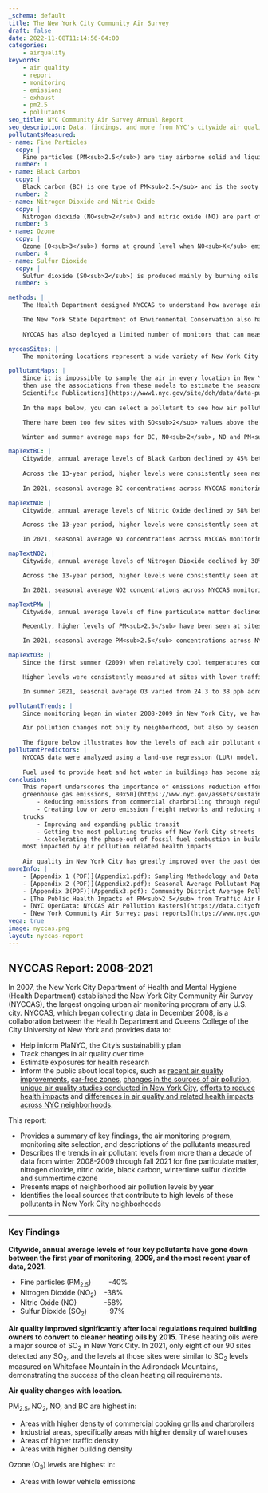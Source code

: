 ```yaml
---
_schema: default
title: The New York City Community Air Survey
draft: false
date: 2022-11-08T11:14:56-04:00
categories:
    - airquality
keywords:
    - air quality
    - report
    - monitoring
    - emissions
    - exhaust
    - pm2.5
    - pollutants
seo_title: NYC Community Air Survey Annual Report
seo_description: Data, findings, and more from NYC's citywide air quality monitoring program.
pollutantsMeasured:
- name: Fine Particles
  copy: | 
    Fine particles (PM<sub>2.5</sub>) are tiny airborne solid and liquid particles less than 2.5 microns in diameter. PM<sub>2.5</sub> is the most harmful urban air pollutant. It is small enough to penetrate deep into the lungs and enter the bloodstream, which can worsen lung and heart disease and lead to hospital admissions and premature deaths. PM<sub>2.5</sub> can either be directly emitted or formed in the atmosphere from other pollutants. Fuel combustion in vehicles, boilers in buildings, power plants, construction equipment, marine vessels and commercial cooking are all common sources of PM<sub>2.5</sub>. Between 20% and 30% of the PM<sub>2.5</sub> in New York City's air comes from sources in areas upwind from the city, such as coal-burning power plants in the Midwest.
  number: 1
- name: Black Carbon
  copy: |
    Black carbon (BC) is one type of PM<sub>2.5</sub> and is the sooty black material emitted from gas and diesel engines, coal-fired power plants and other sources that burn fossil fuels. It comprises up to 20% of fine particulate matter in New York City. Unlike other fine particles, BC is primarily from local sources. Inhalation of BC is associated with health problems, including respiratory and cardiovascular disease, cancer and birth defects. BC also contributes to climate change by altering the patterns of rain and clouds.
  number: 2
- name: Nitrogen Dioxide and Nitric Oxide
  copy: |
    Nitrogen dioxide (NO<sub>2</sub>) and nitric oxide (NO) are part of a group of pollutants called "oxides of nitrogen" (NO<sub>X</sub>). Exposures to NO<sub>X</sub> are linked to increased emergency department visits and hospitalizations for respiratory conditions, particularly asthma. NO<sub>X</sub> also reacts with other compounds in the atmosphere to form PM<sub>2.5</sub> and ozone. A variety of combustion sources produce NO<sub>X</sub> in New York City, including motor vehicles, buildings, marine vessels and construction equipment.
  number: 3
- name: Ozone
  copy: |
    Ozone (O<sub>3</sub>) forms at ground level when NO<sub>X</sub> emissions combine with sunlight and other airborne pollutants. Measured O<sub>3</sub> concentrations are often highest in the summer and downwind from areas with high NO<sub>X</sub> emissions, such as places with high traffic density. In areas with heavy traffic, NO<sub>X</sub> reacts with any ground-level O<sub>3</sub> to reduce O<sub>3</sub> concentrations. As a result, NYCCAS has measured lower O<sub>3</sub> levels near roadways, in city centers and in other areas of high NO<sub>X</sub> emissions density. Higher levels of O<sub>3</sub> are seen in areas away from dense traffic and building emissions.
  number: 4
- name: Sulfur Dioxide
  copy: |
    Sulfur dioxide (SO<sub>2</sub>) is produced mainly by burning oils with high sulfur content, such as No. 4 and No. 6 oil (also known as residual fuel oil), or high-sulfur No. 2 oil. The primary use of fuel oil in NYC is to heat buildings and water, which is why we only monitor it in the winter. Some high-sulfur oil is also used to generate electricity and power marine vessels. SO<sub>2</sub> exposures can worsen lung diseases, causing hospitalizations and emergency department visits for asthma and other respiratory conditions. SO<sub>2</sub> also contributes to the formation of PM<sub>2.5</sub> in the atmosphere, resulting in PM<sub>2.5</sub> exposures downwind of SO<sub>2</sub> emissions.
  number: 5

methods: |
    The Health Department designed NYCCAS to understand how average air pollution levels vary from place to place within New York City. NYCCAS staff mount samplers on street light poles 10 to 12 feet off the ground along residential and commercial streets and in parks. The monitors use a small battery-powered pump and filters to collect air samples. Our air samplers are deployed at each NYCCAS site once each season and collect data for a two-week period. Samples are collected in all seasons for NO, NO<sub>2</sub>, PM<sub>2.5</sub> and BC; in the summer for O<sub>3</sub>; and in the winter for SO<sub>2</sub>. For more details on sample collection methods, see [Appendix 1 (PDF)](Appendix1.pdf).

    The New York State Department of Environmental Conservation also has a network of 19 air quality monitors in New York City that are required by the Federal government, but they are mounted on building roofs. We placed our air samplers at street level to measure pollution where people spend time, and where traffic-related pollution levels are usually higher.
    
    NYCCAS has also deployed a limited number of monitors that can measure PM<sub>2.5</sub> levels in real time. These monitors allow us to monitor air pollution as it changes based on the time of day, weather or due to local pollution sources, such as heavy-duty trucks. [Get data on real-time air quality](../realtime/).

nyccasSites: |
    The monitoring locations represent a wide variety of New York City environments – sidewalks, busy streets, parks and quiet neighborhood roads. Most of the sites (80%) were chosen by the Health Department to ensure representation in all types of neighborhoods, including residential, commercial and industrial areas. The locations vary in how many trees they have and in the density of traffic and buildings. The remaining sites were selected because they are near potentially high-emission locations that were not captured in the initial assignment. These include Times Square, the Port Authority Bus Terminal and the entrance to the Holland Tunnel. The number of sites has changed over the years as we have learned about air quality in our city. In 2021, we monitored 78 routine locations and an additional 15 sites in low-income neighborhoods that would benefit from additional monitoring to understand potential sources of emissions. We refer to these as Environmental Justice Sites, in <span style="font-weight:bold; color:green">green</span> on the map. [More about monitoring at Environmental Justice Sites](../../../data-stories/AQsnapshots/).

pollutantMaps: |
    Since it is impossible to sample the air in every location in New York City, we monitor representative sites to determine how pollution levels vary in relation to traffic, buildings, trees and other neighborhood factors. We use NYCCAS monitoring data along with data on land use, traffic, building emissions and other neighborhood factors around the monitors to build a land-use regression (LUR) model. We
    then use the associations from these models to estimate the seasonal average air pollution levels at locations across the city, including places where no NYCCAS measurements were collected. For more details on emission source data, see [Appendix 1 (PDF)](Appendix1.pdf). For more details on the analysis methods, see []NYCCAS
    Scientific Publications](https://www1.nyc.gov/site/doh/data/data-publications/air-quality-nyc-community-air-survey.page#nyccas-pubs).
    
    In the maps below, you can select a pollutant to see how air pollution is distributed throughout the city and how it has changed over time. The city’s air quality has changed significantly since NYCCAS began monitoring, as can be seen in the maps below. The levels of BC, NO<sub>2</sub>, NO, SO<sub>2</sub> and PM<sub>2.5</sub> have been significantly reduced citywide. The areas where we see the highest levels of these pollutants has also shifted.</p> <p>Over time, there are better data available for us to understand the relationships between land use and pollution, and the air pollution patterns have shifted as the city changes. Although industrial land use has been a primary indicator of BC, NO, NO<sub>2</sub> and PM<sub>2.5</sub> pollution in the past, in the most recent years of data we see evidence that density of warehouses with loading docks better explains the difference in pollution levels between neighborhoods.  Areas with a density of warehouses, such as Newtown Creek area in Queens and Brooklyn, near JFK airport, Sunset Park in Brooklyn and Hunts Point in the Bronx, higher levels of pollution.

    There have been too few sites with SO<sub>2</sub> values above the detection limit for us to include data after winter 2017-2018 in these maps and charts. SO<sub>2</sub> levels have gone down dramatically since  [Local Law 43 of 2010 prohibited the burning of heavy fuel oil (No. 6) in New York City buildings (PDF)](https://www1.nyc.gov/assets/dep/downloads/pdf/air/local-law-43-biodiesel-fuel-requirement.pdf). Historical maps for SO<sub>2</sub> and other pollutants are available by clicking on the “All years” button below.

    Winter and summer average maps for BC, NO<sub>2</sub>, NO and PM<sub>2.5</sub> are available in [Appendix 2 (PDF)](Appendix2.pdf).

mapTextBC: |
    Citywide, annual average levels of Black Carbon declined by 45% between 2009 and 2021, an average of 0.05 micrograms per cubic meter per year. 
    
    Across the 13-year period, higher levels were consistently seen near warehouses within industrial areas (reflecting increased truck traffic density) and in areas with higher nearby commercial cooking grills/charbroilers. 
    
    In 2021, seasonal average BC concentrations across NYCCAS monitoring sites ranged from 0.23 to 1.9 micrograms per cubic meter.

mapTextNO: |
    Citywide, annual average levels of Nitric Oxide declined by 58% between 2009 and 2021, an average of 1.7 parts per billion per year.

    Across the 13-year period, higher levels were consistently seen at sites with higher nearby building density, emissions from overall traffic and from truck traffic related to warehouses.

    In 2021, seasonal average NO concentrations across NYCCAS monitoring sites ranged from 2.6 to 59.9 ppb.

mapTextNO2: |
    Citywide, annual average levels of Nitrogen Dioxide declined by 38% between 2009 and 2021, an average of 0.86 parts per billion per year.

    Across the 13-year period, higher levels were consistently seen at sites with higher nearby building and traffic emissions. The persistence of building density as the most important indicator of NO2 reflects the continued use of fossil fuel combustion for heat and hot water, even as fuels become cleaner and equipment more efficient.

    In 2021, seasonal average NO2 concentrations across NYCCAS monitoring sites ranged from 3.7 to 37.1 ppb.    

mapTextPM: |
    Citywide, annual average levels of fine particulate matter declined by 40% between 2009 and 2021, an average of 0.4 micrograms per cubic meter per year.

    Recently, higher levels of PM<sub>2.5</sub> have been seen at sites with nearby commercial cooking grills/charbroilers and traffic emissions. This is largely due to buildings using cleaner fuels for heating and therefore emitting less PM<sub>2.5</sub> than when NYCCAS began monitoring.

    In 2021, seasonal average PM<sub>2.5</sub> concentrations across NYCCAS monitoring sites ranged from 2.4 to 15.1 micrograms per cubic meter.

mapTextO3: |
    Since the first summer (2009) when relatively cool temperatures contributed to lower levels of Ozone, citywide summertime average levels varied slightly year to year (ranging from 27.8 ppb to 31.4 ppb between 2010 and 2021), without a consistent trend.

    Higher levels were consistently measured at sites with lower traffic density and lower NO2 concentrations such as areas of outer Queens, Brooklyn, and Staten Island, reflecting less removal of ozone from the atmosphere by fresh combustion NOX emissions.

    In summer 2021, seasonal average O3 varied from 24.3 to 38 ppb across the monitoring sites.

pollutantTrends: |
    Since monitoring began in winter 2008-2009 in New York City, we have seen a decrease in most of the air pollutants we measure. However, the concentrations of NO<sub>2</sub>, NO and PM<sub>2.5</sub> continue to be higher in industrial zones with more diesel truck traffic, neighborhoods with large numbers of restaurants, and areas of higher traffic and building density.

    Air pollution changes not only by neighborhood, but also by season. Some pollutants are highest in certain seasons of the year because of either weather patterns or emissions sources. For example, O<sub>3</sub> is produced when NO and NO<sub>2</sub> and other airborne pollutants react in the presence of heat and sunlight. Therefore, we only monitor O<sub>3</sub> in the summer when direct sunlight is highest and days are longer.
    
    The figure below illustrates how the levels of each air pollutant change by season from winter 2008-2009 to fall 2021. We compare trends among locations with high, medium and low densities of the most common sources of each pollutant.
pollutantPredictors: |
    NYCCAS data were analyzed using a land-use regression (LUR) model. LUR models estimate associations among pollution levels, average traffic, building emissions, land use and other neighborhood factors around the monitoring sites. The pollution sources that contribute most to differences in concentrations of NO, NO<sub>2</sub>, BC, and PM<sub>2.5</sub> across NYC are listed in the table below. SO<sub>2</sub> is now so low in NYC that it is not possible to build a LUR model for the most recent years of data.
    
    Fuel used to provide heat and hot water in buildings has become significantly cleaner under state and local regulations requiring use of cleaner burning fuels. As a result, commercial charbroiling and grilling operations have become a more important source of PM<sub>2.5</sub> emissions over the past several years. The number of commercial cooking charbroilers and grills in an area now explains PM<sub>2.5</sub> and Black Carbon differences among neighborhoods better than building emissions. For more information on these changes, see [Tracking changes in New York City's sources of air pollution](../../data-stories/aq-cooking).
conclusion: |
    This report underscores the importance of emissions reduction efforts over the past decade and highlights the continued need to reduce emissions citywide. The City’s sustainability plan, PlaNYC, and its [roadmap to reduce
    greenhouse gas emissions, 80x50](https://www.nyc.gov/assets/sustainability/downloads/pdf/publications/New%20York%20City's%20Roadmap%20to%2080%20x%2050_Final.pdf), have already and will continue to improve air quality, providing important public health benefits to all New Yorkers. These strategies and measures include:
        - Reducing emissions from commercial charbroiling through regulations and technical support to restaurants
        - Creating low or zero emission freight networks and reducing reliance on
    trucks
        - Improving and expanding public transit
        - Getting the most polluting trucks off New York City streets
        - Accelerating the phase-out of fossil fuel combustion in buildings focusing on the communities
    most impacted by air pollution related health impacts
    
    Air quality in New York City has greatly improved over the past decade and will continue to improve with efforts to control emissions from the most important sources.
moreInfo: |
    - [Appendix 1 (PDF)](Appendix1.pdf): Sampling Methodology and Data Sources for Emissions Indicators.
    - [Appendix 2 (PDF)](Appendix2.pdf): Seasonal Average Pollutant Maps.
    - [Appendix 3(PDF)](Appendix3.pdf): Community District Average Pollution Levels.
    - [The Public Health Impacts of PM<sub>2.5</sub> from Traffic Air Pollution data story](../../data-stories/traffic-and-air-pollution).
    - [NYC OpenData: NYCCAS Air Pollution Rasters](https://data.cityofnewyork.us/Environment/NYCCAS-Air-Pollution-Rasters/q68s-8qxv).
    - [New York Community Air Survey: past reports](https://www.nyc.gov/site/doh/data/data-sets/air-quality-nyc-community-air-survey.page)
vega: true
image: nyccas.png
layout: nyccas-report
---
```

## NYCCAS Report: 2008-2021

In 2007, the New York City Department of Health and Mental Hygiene (Health Department) established the New York City Community Air Survey (NYCCAS), the largest ongoing urban air monitoring program of any U.S. city. NYCCAS, which began collecting data in December 2008, is a collaboration between the Health Department and Queens College of the City University of New York and provides data to:

* Help inform PlaNYC, the City’s sustainability plan
* Track changes in air quality over time
* Estimate exposures for health research
* Inform the public about local topics, such as&nbsp;[recent air quality improvements](https://a816-dohbesp.nyc.gov/IndicatorPublic/beta/data-stories/breatheeasy/), [car-free zones](https://a816-dohbesp.nyc.gov/IndicatorPublic/beta/data-stories/aqts/), [changes in the sources of air pollution](https://a816-dohbesp.nyc.gov/IndicatorPublic/beta/data-stories/aq-cooking/), [unique air quality studies conducted in New York City](https://a816-dohbesp.nyc.gov/IndicatorPublic/beta/data-stories/aqsnapshots/), [efforts to reduce health impacts](https://a816-dohbesp.nyc.gov/IndicatorPublic/beta/data-stories/hia/) and [differences in air quality and related health impacts across NYC neighborhoods](https://a816-dohbesp.nyc.gov/IndicatorPublic/beta/data-stories/aq2/).

This report:

* Provides a summary of key findings, the air monitoring program, monitoring site selection, and descriptions of the pollutants measured
* Describes the trends in air pollutant levels from more than a decade of data from winter 2008-2009 through fall 2021 for fine particulate matter, nitrogen dioxide, nitric oxide, black carbon, wintertime sulfur dioxide and summertime ozone
* Presents maps of neighborhood air pollution levels by year
* Identifies the local sources that contribute to high levels of these pollutants in New York City neighborhoods

---

### Key Findings

**Citywide, annual average levels of four key pollutants have gone down between the first year of monitoring, 2009, and the most recent year of data, 2021.**

* Fine particles (PM<sub>2.5</sub>)&nbsp; &nbsp; &nbsp; &nbsp; &nbsp;-40%
* Nitrogen Dioxide (NO<sub>2</sub>)&nbsp; &nbsp; -38%
* Nitric Oxide (NO)&nbsp; &nbsp; &nbsp; &nbsp; &nbsp; &nbsp; &nbsp; -58%
* Sulfur Dioxide (SO<sub>2</sub>)&nbsp; &nbsp; &nbsp; &nbsp; &nbsp; -97%

**Air quality improved significantly after local regulations required building owners to convert to cleaner heating oils by 2015.** These heating oils were a major source of SO<sub>2</sub> in New York City. In 2021, only eight of our 90 sites detected any SO<sub>2</sub>, and the levels at those sites were similar to SO<sub>2</sub> levels measured on Whiteface Mountain in the Adirondack Mountains, demonstrating the success of the clean heating oil requirements.

**Air quality changes with location.**

PM<sub>2.5</sub>, NO<sub>2</sub>, NO, and BC are highest in:

* Areas with higher density of commercial cooking grills and charbroilers
* Industrial areas, specifically areas with higher density of warehouses
* Areas of higher traffic density
* Areas with higher building density

Ozone (O<sub>3</sub>) levels are highest in:

* Areas with lower vehicle emissions